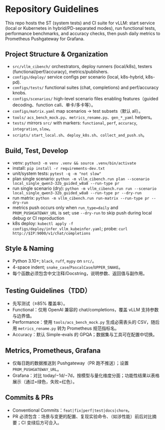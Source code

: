 # Repository Guidelines

This repo hosts the ST (system tests) and CI suite for vLLM: start service (local or Kubernetes in hybrid/PD-separated modes), run functional tests, performance benchmarks, and accuracy checks, then push daily metrics to Prometheus Pushgateway for Grafana.

## Project Structure & Organization
- `src/vllm_cibench/` orchestrators, deploy runners (local/k8s), testers (functional/perf/accuracy), metrics/publishers.
- `configs/deploy/` service configs per scenario (local, k8s-hybrid, k8s-pd).
- `configs/tests/` functional suites (chat, completions) and perf/accuracy knobs.
- `configs/scenarios/` high-level scenario files enabling features（guided decoding、function call、单卡/多卡等）。
- `configs/matrix.yaml` map scenarios → test subsets（默认 all）。
- `tools/` `acs_bench_mock.py`、`metrics_rename.py`、`gen_*_yaml` helpers。
- `tests/` mirrors `src/` with markers: `functional`, `perf`, `accuracy`, `integration`, `slow`。
- `scripts/` `start_local.sh`、`deploy_k8s.sh`、`collect_and_push.sh`。

## Build, Test, Develop
- venv: `python3 -m venv .venv && source .venv/bin/activate`
- install: `pip install -r requirements-dev.txt`
- unit/system tests: `pytest -q -m "not slow"`
- plan single scenario: `python -m vllm_cibench.run plan --scenario local_single_qwen3-32b_guided_w8a8 --run-type pr`
- run single scenario (dry): `python -m vllm_cibench.run run --scenario local_single_qwen3-32b_guided_w8a8 --run-type pr --dry-run`
- run matrix: `python -m vllm_cibench.run run-matrix --run-type pr --dry-run`
- metrics push occurs only when `run_type=daily` and `PROM_PUSHGATEWAY_URL` is set; use `--dry-run` to skip push during local debug or CI reproduction
- k8s deploy: `kubectl apply -f configs/deploy/infer_vllm_kubeinfer.yaml`; probe: `curl http://$IP:9000/v1/chat/completions`

## Style & Naming
- Python 3.10+; `black`, `ruff`, `mypy` on `src/`。
- 4-space indent; `snake_case`/`PascalCase`/`UPPER_SNAKE`。
- 每个函数必须包含中文注释/Docstring，说明参数、返回值与副作用。

## Testing Guidelines（TDD）
- 先写测试（≥85% 覆盖率）。
- Functional：仅用 OpenAI 兼容的 chat/completions，覆盖 vLLM 支持参数与边界值。
- Performance：使用 `tools/acs_bench_mock.py` 生成必需表头的 CSV，随后用 `metrics_rename.py` 转为 Prometheus 规范指标名。
- Accuracy：默认 Simple-evals 的 GPQA；数据集与工具可在配置中切换。

## Metrics, Prometheus, Grafana
- 仅每日跑的数据推送到 Pushgateway（PR 跑不推送）；设置 `PROM_PUSHGATEWAY_URL`。
- Grafana：对比 today/−1d/−7d，按模型与量化维度分面；功能性结果以表格展示（通过=绿色，失败=红色）。

## Commits & PRs
- Conventional Commits：`feat|fix|perf|test|docs|chore`。
- PR 必须包含：场景与变更的配置、复现实验命令、（如涉性能）前后对比摘要；CI 变绿后方可合入。
